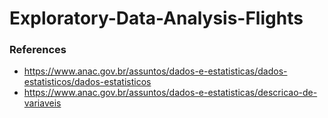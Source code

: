 # Exploratory-Data-Analysis-Flights

### References
 - https://www.anac.gov.br/assuntos/dados-e-estatisticas/dados-estatisticos/dados-estatisticos
 - https://www.anac.gov.br/assuntos/dados-e-estatisticas/descricao-de-variaveis
